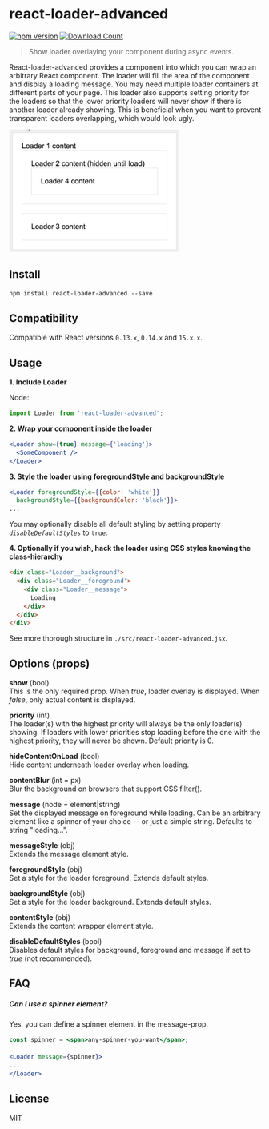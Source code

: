 # react-loader-advanced

[![npm version](https://badge.fury.io/js/react-loader-advanced.svg)](https://badge.fury.io/js/react-loader-advanced)
[![Download Count](http://img.shields.io/npm/dm/react-loader-advanced.svg?style=flat-square)](https://npmjs.org/package/react-loader-advanced)

> Show loader overlaying your component during async events.

React-loader-advanced provides a component into which you can wrap
an arbitrary React component. The loader will fill the area of the component
and display a loading message. You may need multiple loader containers
at different parts of your page. This loader also supports setting priority
for the loaders so that the lower priority loaders will never show if
there is another loader already showing. This is beneficial when you want to
prevent transparent loaders overlapping, which would look ugly.

<img src="gifs/loader-example.gif" alt="Loader example" width="340" style="width: 340px" />

## Install

```shell
npm install react-loader-advanced --save
```
## Compatibility

Compatible with React versions `0.13.x`, `0.14.x` and `15.x.x`.

## Usage

__1. Include Loader__

Node:
```js
import Loader from 'react-loader-advanced';
```

__2. Wrap your component inside the loader__
```jsx
<Loader show={true} message={'loading'}>
  <SomeComponent />
</Loader>
```
__3. Style the loader using foregroundStyle and backgroundStyle__

```jsx
<Loader foregroundStyle={{color: 'white'}}
  backgroundStyle={{backgroundColor: 'black'}}>
...
```

You may optionally disable all default styling by setting property
*`disableDefaultStyles`* to `true`.


__4. Optionally if you wish, hack the loader using CSS styles
knowing the class-hierarchy__

```html
<div class="Loader__background">
  <div class="Loader__foreground">
    <div class="Loader__message">
      Loading
    </div>
  </div>
</div>
```

See more thorough structure in `./src/react-loader-advanced.jsx`.

## Options (props)

__show__ (bool)
<br>
This is the only required prop.
When _true_, loader overlay is displayed.
When _false_, only actual content is displayed.

__priority__ (int)
<br>
The loader(s) with the highest priority will always be the only loader(s)
showing. If loaders with lower priorities stop loading before the one with
the highest priority, they will never be shown.
Default priority is 0.

__hideContentOnLoad__ (bool)
<br>
Hide content underneath loader overlay when loading.

__contentBlur__ (int = px)
<br>
Blur the background on browsers that support CSS filter().

__message__ (node = element|string)
<br>
Set the displayed message on foreground while loading.
Can be an arbitrary element like a spinner of your choice
-- or just a simple string. Defaults to string "loading...".

__messageStyle__ (obj)
<br />
Extends the message element style.

__foregroundStyle__ (obj)
<br>
Set a style for the loader foreground.
Extends default styles.

__backgroundStyle__ (obj)
<br>
Set a style for the loader background.
Extends default styles.

__contentStyle__ (obj)
<br />
Extends the content wrapper element style.

__disableDefaultStyles__ (bool)
<br>
Disables default styles for background, foreground and message if set
to _true_ (not recommended).

## FAQ

##### Can I use a spinner element?

Yes, you can define a spinner element in the message-prop.

```jsx
const spinner = <span>any-spinner-you-want</span>;

<Loader message={spinner}>
...
</Loader>
```

## License

MIT

